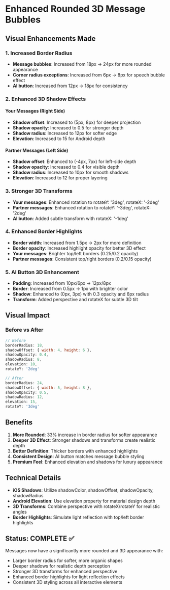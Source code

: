 # Enhanced Rounded 3D Message Bubbles

## Visual Enhancements Made

### 1. Increased Border Radius
- **Message bubbles**: Increased from 18px → 24px for more rounded appearance
- **Corner radius exceptions**: Increased from 6px → 8px for speech bubble effect
- **AI button**: Increased from 12px → 18px for consistency

### 2. Enhanced 3D Shadow Effects

#### Your Messages (Right Side)
- **Shadow offset**: Increased to (5px, 8px) for deeper projection
- **Shadow opacity**: Increased to 0.5 for stronger depth
- **Shadow radius**: Increased to 12px for softer edge
- **Elevation**: Increased to 15 for Android depth

#### Partner Messages (Left Side)  
- **Shadow offset**: Enhanced to (-4px, 7px) for left-side depth
- **Shadow opacity**: Increased to 0.4 for visible depth
- **Shadow radius**: Increased to 10px for smooth shadows
- **Elevation**: Increased to 12 for proper layering

### 3. Stronger 3D Transforms
- **Your messages**: Enhanced rotation to rotateY: '3deg', rotateX: '-2deg'
- **Partner messages**: Enhanced rotation to rotateY: '-3deg', rotateX: '2deg'
- **AI button**: Added subtle transform with rotateX: '-1deg'

### 4. Enhanced Border Highlights
- **Border width**: Increased from 1.5px → 2px for more definition
- **Border opacity**: Increased highlight opacity for better 3D effect
- **Your messages**: Brighter top/left borders (0.25/0.2 opacity)
- **Partner messages**: Consistent top/right borders (0.2/0.15 opacity)

### 5. AI Button 3D Enhancement
- **Padding**: Increased from 10px/6px → 12px/8px
- **Border**: Increased from 0.5px → 1px with brighter color
- **Shadow**: Enhanced to (0px, 3px) with 0.3 opacity and 6px radius
- **Transform**: Added perspective and rotateX for subtle 3D tilt

## Visual Impact

### Before vs After
```javascript
// Before
borderRadius: 18,
shadowOffset: { width: 4, height: 6 },
shadowOpacity: 0.4,
shadowRadius: 8,
elevation: 10,
rotateY: '2deg'

// After  
borderRadius: 24,
shadowOffset: { width: 5, height: 8 },
shadowOpacity: 0.5,
shadowRadius: 12,
elevation: 15,
rotateY: '3deg'
```

## Benefits

1. **More Rounded**: 33% increase in border radius for softer appearance
2. **Deeper 3D Effect**: Stronger shadows and transforms create realistic depth
3. **Better Definition**: Thicker borders with enhanced highlights
4. **Consistent Design**: AI button matches message bubble styling
5. **Premium Feel**: Enhanced elevation and shadows for luxury appearance

## Technical Details

- **iOS Shadows**: Utilize shadowColor, shadowOffset, shadowOpacity, shadowRadius
- **Android Elevation**: Use elevation property for material design depth
- **3D Transforms**: Combine perspective with rotateX/rotateY for realistic angles
- **Border Highlights**: Simulate light reflection with top/left border highlights

## Status: COMPLETE ✅

Messages now have a significantly more rounded and 3D appearance with:
- Larger border radius for softer, more organic shapes
- Deeper shadows for realistic depth perception  
- Stronger 3D transforms for enhanced perspective
- Enhanced border highlights for light reflection effects
- Consistent 3D styling across all interactive elements
